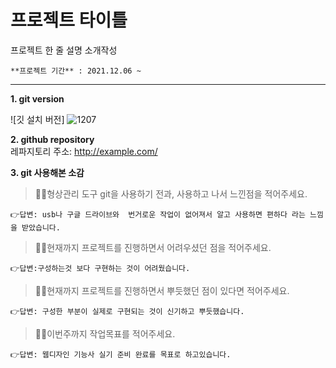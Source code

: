 # 프로젝트 타이틀

프로젝트 한 줄 설명 소개작성
```
**프로젝트 기간** : 2021.12.06 ~    
```
  
 
---

**1. git version**   

![깃 설치 버전]
![1207](https://user-images.githubusercontent.com/91932363/144980036-dd1d7ae4-c977-47e1-bc0e-52974de98718.JPG)

**2. github repository**  
레파지토리 주소: <http://example.com/>

**3. git 사용해본 소감**   
> 🙋‍♀️형상관리 도구 git을 사용하기 전과, 사용하고 나서 느낀점을 적어주세요.   

    👉답변: usb나 구글 드라이브와  번거로운 작업이 없어져서 알고 사용하면 편하다 라는 느낌을 받았습니다.

> 🙋‍♀️현재까지 프로젝트를 진행하면서 어려우셨던 점을 적어주세요. 

    👉답변:구성하는것 보다 구현하는 것이 어려웠습니다.

> 🙋‍♀️현재까지 프로젝트를 진행하면서 뿌듯했던 점이 있다면 적어주세요. 

    👉답변: 구성한 부분이 실제로 구현되는 것이 신기하고 뿌듯했습니다.

> 🙋‍♀️이번주까지 작업목표를 적어주세요.

    👉답변: 웹디자인 기능사 실기 준비 완료를 목표로 하고있습니다.
